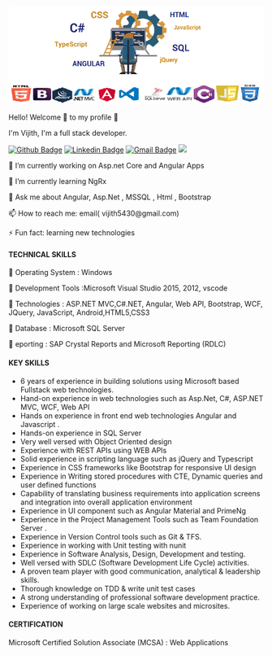 
![alt text](https://github.com/VijithP/vijithp/blob/master/FD.PNG)

<p>Hello! Welcome 👋 to my profile 🚀 </p>

<p>I'm Vijith, I'm a full stack developer.</p>


[![Github Badge](https://img.shields.io/badge/-Github-242A2D?style=flat-square&logo=Github&logoColor=white&link=https://github.com/VijithP)](https://github.com/VijithP)
[![Linkedin Badge](https://img.shields.io/badge/-Linkedin-0077B5?style=flat-square&logo=Linkedin&logoColor=white&link=https://www.linkedin.com/in/vijith-pv-0976ab88/)](https://www.linkedin.com/in/vijith-pv-0976ab88/) 
[![Gmail Badge](https://img.shields.io/badge/Gmail-c5392a?style=flat-square&logo=Gmail&logoColor=white&link=mailto:vijith5430@gmail.com)](mailto:vijith5430@gmail.com)
![](https://komarev.com/ghpvc/?username=vijithpe&color=green)



<p> 🔭 I’m currently working on Asp.net Core and Angular Apps </p>
<p> 🌱 I’m currently learning NgRx </p>
<p> 💬 Ask me about Angular, Asp.Net , MSSQL , Html , Bootstrap </p>
<p> 📫 How to reach me: email( vijith5430@gmail.com) </p>
<p> ⚡ Fun fact: learning new technologies </p>


#### TECHNICAL SKILLS 

<p>🔭 Operating System  :	 Windows </p>
<p>🔭 Development Tools :Microsoft Visual Studio 2015, 2012, vscode </p>
<p>🔭 Technologies    	 : ASP.NET MVC,C#.NET, Angular, Web API, Bootstrap, WCF, JQuery, JavaScript, Android,HTML5,CSS3 </p>
<p>🔭 Database          : Microsoft  SQL Server </p>
<p>🔭 eporting          : SAP Crystal Reports and Microsoft Reporting (RDLC) </p>

#### KEY SKILLS 
- 6 years of experience in building solutions using Microsoft based Fullstack web technologies.
- Hand-on experience in  web technologies such as Asp.Net, C#, ASP.NET MVC, WCF,  Web API
- Hands on experience in front end web technologies  Angular and Javascript .
- Hands-on experience in SQL Server
- Very well versed with Object Oriented design
- Experience with REST APIs using WEB APIs   
- Solid experience in scripting language such as  jQuery and Typescript 
- Experience in CSS frameworks like Bootstrap for responsive UI design
- Experience in Writing stored procedures with CTE, Dynamic queries and user defined functions
- Capability of translating business requirements into application screens and integration into overall application environment
- Experience in UI component such as Angular Material and PrimeNg
- Experience in the Project Management Tools  such as Team Foundation Server . 
- Experience in  Version Control tools such as Git & TFS.
- Experience in working with Unit testing with nunit
- Experience in Software  Analysis,  Design, Development and testing.
- Well versed with SDLC (Software Development Life Cycle) activities. 
- A proven team player with good communication, analytical & leadership skills.
- Thorough knowledge on TDD & write unit test cases
- A strong understanding of professional software development practice. 
- Experience of working on large scale websites and microsites.

#### CERTIFICATION
<p> Microsoft Certified Solution Associate (MCSA) : Web Applications </p>

  


<!--
**VijithP/vijithp** is a ✨ _special_ ✨ repository because its `README.md` (this file) appears on your GitHub profile.

Here are some ideas to get you started:

- 🔭 I’m currently working on Asp.net Core and Angular Apps
- 🌱 I’m currently learning NgRx
- 💬 Ask me about Angular, Asp.Net , MSSQL , Html , Bootstrap
- 📫 How to reach me: email( vijith5430@gmail.com)
- ⚡ Fun fact: learning new technologies
-->
